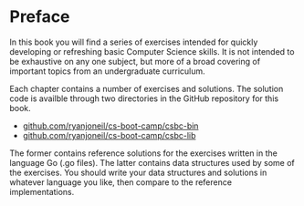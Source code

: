 Preface
=======

In this book you will find a series of exercises intended for quickly developing or refreshing basic Computer Science skills. It is not intended to be exhaustive on any one subject, but more of a broad covering of important topics from an undergraduate curriculum.

Each chapter contains a number of exercises and solutions. The solution code is availble through two directories in the GitHub repository for this book.

- [github.com/ryanjoneil/cs-boot-camp/csbc-bin](https://github.com/ryanjoneil/cs-boot-camp/tree/master/csbc-bin)
- [github.com/ryanjoneil/cs-boot-camp/csbc-lib](https://github.com/ryanjoneil/cs-boot-camp/tree/master/csbc-lib)

The former contains reference solutions for the exercises written in the language Go (.go files). The latter contains data structures used by some of the exercises. You should write your data structures and solutions in whatever language you like, then compare to the reference implementations.
